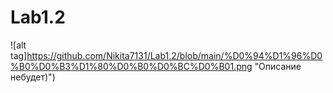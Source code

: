# Lab1.2

![alt tag]https://github.com/Nikita7131/Lab1.2/blob/main/%D0%94%D1%96%D0%B0%D0%B3%D1%80%D0%B0%D0%BC%D0%B01.png "Описание небудет)")​
